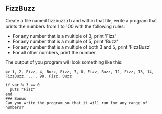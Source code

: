 ## FizzBuzz

Create a file named fizzbuzz.rb and within that file, write a program that prints the numbers from 1 to 100 with the following rules:  
* For any number that is a multiple of 3, print 'Fizz'
* For any number that is a multiple of 5, print 'Buzz'
* For any number that is a multiple of both 3 and 5, print 'FizzBuzz'
* For all other numbers, print the number.

The output of you program will look something like this:
```
=> 1, 2, Fizz, 4, Buzz, Fizz, 7, 8, Fizz, Buzz, 11, Fizz, 13, 14, FizzBuzz, ..., 98, Fizz, Buzz
```
```
if var % 3 == 0
  puts "Fizz"
end
### Bonus
Can you write the program so that it will run for any range of numbers?
